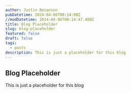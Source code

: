```yaml
---
author: Justin Bezanson
pubDatetime: 2024-04-06T00:14:00Z
//modDatetime: 2024-04-06T00:14:47.400Z
title: Blog Placeholder
slug: blog-placeholder
featured: false
draft: false
tags:
  - posts
description: This is just a placeholder for this blog
---
```


## Blog Placeholder

This is just a placeholder for this blog
